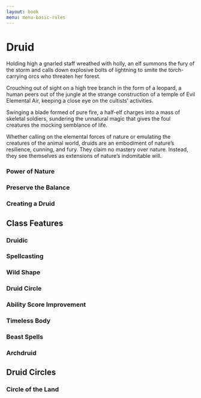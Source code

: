 ```yaml
---
layout: book
menu: menu-basic-rules
---
```

# Druid

Holding high a gnarled staff wreathed with holly, an elf summons the fury of the storm and calls down explosive bolts of lightning to smite the torch-carrying orcs who threaten her forest.

Crouching out of sight on a high tree branch in the form of a leopard, a human peers out of the jungle at the strange construction of a temple of Evil Elemental Air, keeping a close eye on the cultists’ activities.

Swinging a blade formed of pure fire, a half-elf charges into a mass of skeletal soldiers, sundering the unnatural magic that gives the foul creatures the mocking semblance of life.

Whether calling on the elemental forces of nature or emulating the creatures of the animal world, druids are an embodiment of nature’s resilience, cunning, and fury. They claim no mastery over nature. Instead, they see themselves as extensions of nature’s indomitable will.

### Power of Nature

### Preserve the Balance

### Creating a Druid

## Class Features

### Druidic

### Spellcasting

### Wild Shape

### Druid Circle

### Ability Score Improvement

### Timeless Body

### Beast Spells

### Archdruid

## Druid Circles

### Circle of the Land